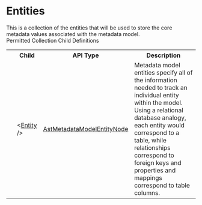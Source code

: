 # Entities

<div class="LanguageSummary"><div class ="SummaryItem">This is a collection of the entities that will be used to store the core metadata values associated with the metadata model.</div></div><div class="SchemaBindingGroup"><div class="SchemaBindingGroupHeader">Permitted Collection Child Definitions</div><table id="SchemaBindingList" class="SchemaBindingList"><tbody><tr><th class="SchemaBindingIconColumnHeader">&nbsp;</th><th class="SchemaBindingNameColumnHeader">Child</th><th class="SchemaBindingTypeColumnHeader">API Type</th><th class="SchemaBindingSummaryColumnHeader">Description</th></tr><tr class="cd0"><td class="SchemaBindingIcon"><div class="NotRequired" /></td><td class="SchemaBindingName"><span class="punc">&lt;</span><a href=Varigence.Languages.Biml.Metadata.AstMetadataModelEntityNode.html">Entity</a><span class="punc"> /&gt;</span></td><td class="SchemaBindingType"><a href="../api-reference/Varigence.Languages.Biml.Metadata.AstMetadataModelEntityNode.html">AstMetadataModelEntityNode</a></td><td class="SchemaBindingSummary">Metadata model entities specify all of the information needed to track an individual entity within the model.  Using a relational database analogy, each entity would correspond to a table, while relationships correspond to foreign keys and properties and mappings correspond to table columns.</td></tr></tbody></table></div>